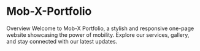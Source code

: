# Mob-X-Portfolio
Overview Welcome to Mob-X Portfolio, a stylish and responsive one-page website showcasing the power of mobility. Explore our services, gallery, and stay connected with our latest updates.
